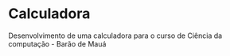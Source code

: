 # Calculadora
Desenvolvimento de uma calculadora para o curso de Ciência da computação - Barão de Mauá

